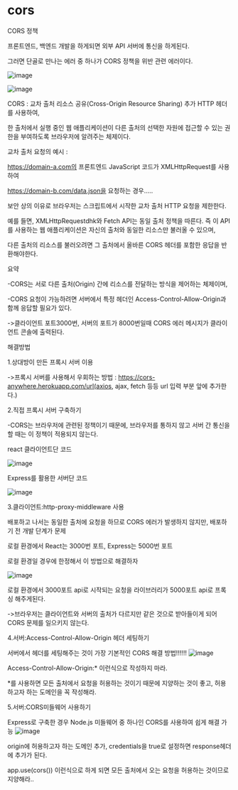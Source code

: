 # cors
CORS 정책 

프론트엔드, 백엔드 개발을 하게되면 외부 API 서버에 통신을 하게된다.

그러면 단골로 만나는 에러 중 하나가 CORS 정책을 위반 관련 에러이다.

![image](https://user-images.githubusercontent.com/45154233/139275799-df91559b-138f-4c63-8a56-a021897cb642.png)

![image](https://user-images.githubusercontent.com/45154233/139275775-e316d8f6-f9fc-4937-a07d-728771bc41f3.png)





CORS : 교차 출처 리소스 공유(Cross-Origin Resource Sharing) 추가 HTTP 헤더를 사용하여,

한 출처에서 실행 중인 웹 애플리케이션이 다른 출처의 선택한 자원에 접근할 수 있는 권한을 부여하도록 브라우저에 알려주는 체제이다.



교차 출처 요청의 예시 :

https://domain-a.com의 프론트엔드 JavaScript 코드가 XMLHttpRequest를 사용하여

https://domain-b.com/data.json을 요청하는 경우.....



보안 상의 이유로 브라우저는 스크립트에서 시작한 교차 출처 HTTP 요청을 제한한다. 

예를 들면, XMLHttpRequestdhk와 Fetch API는 동일 출처 정책을 따른다. 즉 이 API를 사용하는 웹 애플리케이션은 자신의 출처와 동일한 리소스만 불러올 수 있으며,

다른 출처의 리소스를 불러오려면 그 출처에서 올바른 CORS 헤더를 포함한 응답을 반환해야한다.



요약

-CORS는 서로 다른 출처(Origin) 간에 리소스를 전달하는 방식을 제어하는 체제이며,

-CORS 요청이 가능하려면 서버에서 특정 헤더인 Access-Control-Allow-Origin과 함께 응답할 필요가 있다.

->클라이언트 포트3000번, 서버의 포트가 8000번일때 CORS 에러 메시지가 클라이언트 콘솔에 출력된다.



해결방법

1.상대방이 만든 프록시 서버 이용

->프록시 서버를 사용해서 우회하는 방법 : https://cors-anywhere.herokuapp.com/url(axios, ajax, fetch 등등 url 입력 부분 앞에 추가한다.)



2.직접 프록시 서버 구축하기

-CORS는 브라우저에 관련된 정책이기 때문에, 브라우저를 통하지 않고 서버 간 통신을 할 때는 이 정책이 적용되지 않는다.

react 클라이언트단 코드

![image](https://user-images.githubusercontent.com/45154233/139275700-56c2c24f-4ef8-4b34-9259-18e291ea2a8e.png)



Express를 활용한 서버단 코드

![image](https://user-images.githubusercontent.com/45154233/139275678-46701a6b-6e1d-486a-a485-0722874a2055.png)



3.클라이언트:http-proxy-middleware 사용

배포하고 나서는 동일한 출처에 요청을 하므로 CORS 에러가 발생하지 않지만, 배포하기 전 개발 단계가 문제

로컬 환경에서 React는 3000번 포트, Express는 5000번 포트

로컬 환경일 경우에 한정해서 이 방법으로 해결하자

![image](https://user-images.githubusercontent.com/45154233/139275603-53823b3b-6859-4222-88be-0158aa654ae0.png)


로컬 환경에서 3000포트 api로 시작되는 요청을 라이브러리가 5000포트 api로 프록싱 해주게된다.

->브라우저는 클라이언트와 서버의 출처가 다르지만 같은 것으로 받아들이게 되어 CORS 문제를 일으키지 않는다.



4.서버:Access-Control-Allow-Origin 헤더 세팅하기

서버에서 헤더를 세팅해주는 것이 가장 기본적인 CORS 해결 방법!!!!!!
![image](https://user-images.githubusercontent.com/45154233/139275559-38128798-5830-4901-963a-afa380f9f3af.png)



Access-Control-Allow-Origin:* 이런식으로 작성하지 마라.

*를 사용하면 모든 출처에서 요청을 허용하는 것이기 때문에 지양하는 것이 좋고, 허용하고자 하는 도메인을 꼭 작성해라.




5.서버:CORS미들웨어 사용하기

Express로 구축한 경우 Node.js 미들웨어 중 하나인 CORS를 사용하여 쉽게 해결 가능
![image](https://user-images.githubusercontent.com/45154233/139275482-82d6cf2b-3744-4e5e-bce1-dcb0ca1f4dc0.png)



origin에 허용하고자 하는 도메인 추가, credentials을 true로 설정하면 response헤더에 추가가 된다.

app.use(cors()) 이런식으로 하게 되면 모든 출처에서 오는 요청을 허용하는 것이므로 지양해라..
